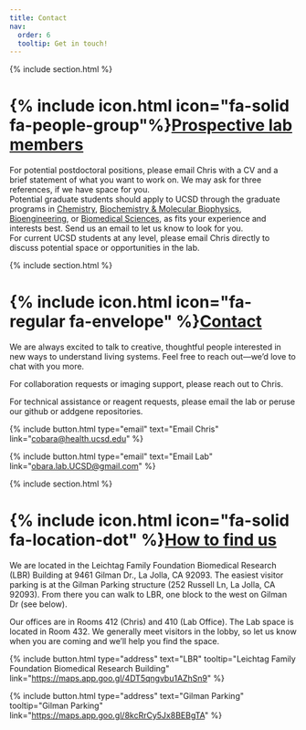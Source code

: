 ```yaml
---
title: Contact
nav:
  order: 6
  tooltip: Get in touch!
---
```


{%
  include section.html
%}
# {% include icon.html icon="fa-solid fa-people-group"%}<u>Prospective lab members</u>
For potential postdoctoral positions, please email Chris with a CV and a brief statement of what you want to work on. We may ask for three references, if we have space for you. <br>
Potential graduate students should apply to UCSD through the graduate programs in <a href="https://chemistry.ucsd.edu/graduate-program/doctoral-program/index.html">Chemistry</a>,  <a href="https://chemistry.ucsd.edu/graduate-program/bmb/index.html">Biochemistry & Molecular Biophysics</a>, <a href="https://be.ucsd.edu/grad/programs"> Bioengineering</a>, or <a href="https://biomedsci.ucsd.edu/how-to-apply/index.html">Biomedical Sciences</a>, as fits your experience and interests best. Send us an email to let us know to look for you. <br>
For current UCSD students at any level, please email Chris directly to discuss potential space or opportunities in the lab. 

{%
  include section.html
%}
# {% include icon.html icon="fa-regular fa-envelope" %}<u>Contact</u>

We are always excited to talk to creative, thoughtful people interested in new ways to understand living systems. Feel free to reach out—we’d love to chat with you more. <br>

For collaboration requests or imaging support, please reach out to Chris.

For technical assistance or reagent requests, please email the lab or peruse our github or addgene repositories.

{%
  include button.html
  type="email"
  text="Email Chris"
  link="cobara@health.ucsd.edu"
%}

{%
  include button.html
  type="email"
  text="Email Lab"
  link="obara.lab.UCSD@gmail.com"
%}




{%
  include section.html
%}

# {% include icon.html icon="fa-solid fa-location-dot" %}<u>How to find us</u>
We are located in the Leichtag Family Foundation Biomedical Research (LBR) Building at 9461 Gilman Dr., La Jolla, CA 92093. The easiest visitor parking is at the Gilman Parking structure (252 Russell Ln, La Jolla, CA 92093). From there you can walk to LBR, one block to the west on Gilman Dr (see below). 

Our offices are in Rooms 412 (Chris) and 410 (Lab Office). The Lab space is located in Room 432. We generally meet visitors in the lobby, so let us know when you are coming and we’ll help you find the space.

{%
  include button.html
  type="address"
  text="LBR"
  tooltip="Leichtag Family Foundation Biomedical Research Building"
  link="https://maps.app.goo.gl/4DT5qngvbu1AZhSn9"
%}

{%
  include button.html
  type="address"
  text="Gilman Parking"
  tooltip="Gilman Parking"
  link="https://maps.app.goo.gl/8kcRrCy5Jx8BEBgTA"
%}






